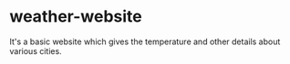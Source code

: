 # weather-website
It's a basic website which gives the temperature and other details about various cities.
